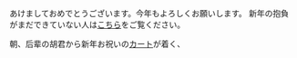 あけましておめでとうございます。今年もよろしくお願いします。
新年の抱負がまだできていない人は[こちら](http://sketch-life.com/newyear/)をご覧ください。

朝、后辈の胡君から新年お祝いの[カート](card.md)が着く、
